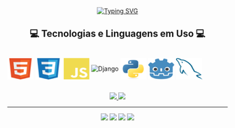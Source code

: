 <div align=center>
  <a href="https://git.io/typing-svg"><img src="https://readme-typing-svg.demolab.com?font=Fira+Code&weight=500&size=44&duration=4000&pause=1000&color=70A5FD&center=true&random=false&width=800&height=85&lines=Ol%C3%A1%2C+sou+o+Luis!!%F0%9F%91%8B;Bem-vindo+ao+meu+GitHub!!%F0%9F%98%83" alt="Typing SVG" /></a>
</div>

<h2 align=center>💻 Tecnologias e Linguagens em Uso 💻</h2>

<div align=center style="display: inline-block"><br>
  <img align="center" alt="HTML" height="50" width="60" src="https://raw.githubusercontent.com/devicons/devicon/master/icons/html5/html5-original.svg">
  <img align="center" alt="CSS" height="50" width="60" src="https://raw.githubusercontent.com/devicons/devicon/master/icons/css3/css3-original.svg">
  <img align="center" alt="JS" height="50" width="60" src="https://raw.githubusercontent.com/devicons/devicon/master/icons/javascript/javascript-plain.svg">
  <img align="center" alt="Django" height="50" width="60" src="https://www.svgrepo.com/show/353657/django-icon.svg">
  <img align="center" alt="Python" height="50" width="60" src="https://raw.githubusercontent.com/devicons/devicon/master/icons/python/python-original.svg">
  <img align="center" alt="Godot" height="50" width="60" src="https://raw.githubusercontent.com/devicons/devicon/master/icons/godot/godot-original.svg">
  <img align="center" alt="MySQL" height="50" width="60" src="https://raw.githubusercontent.com/devicons/devicon/master/icons/mysql/mysql-original.svg">
</div>

##

<div align=center>
  <a href="https://github.com/luisgabrielcg">
  <img height=180em src="https://github-readme-stats.vercel.app/api?username=luisgabrielcg&show_icons=true&theme=tokyonight"/> 
  <img height=180em src="https://github-readme-stats.vercel.app/api/top-langs/?username=luisgabrielcg&layout=compact&theme=tokyonight"/>
</div>

---- 

<div align=center>
<a href = "mailto:brluis.gabriel@gmail.com"><img src="https://img.shields.io/badge/-Gmail-%23333?style=for-the-badge&logo=gmail&logoColor=white" target="_blank"></a>
<a href="https://www.linkedin.com/in/luisgabrielcgoncalves/" target="_blank"><img src="https://img.shields.io/badge/-LinkedIn-%230077B5?style=for-the-badge&logo=linkedin&logoColor=white" target="_blank"></a> 
<a href="https://wa.me/5516991369632" target="_blank"><img src="https://img.shields.io/badge/WhatsApp-25D366?style=for-the-badge&logo=whatsapp&logoColor=white"></a>  
<a href="https://www.instagram.com/luisgabriel_cg/" target="_blank"><img src="https://img.shields.io/badge/-Instagram-%23E4405F?style=for-the-badge&logo=instagram&logoColor=white" target="_blank"></a>
</div>
